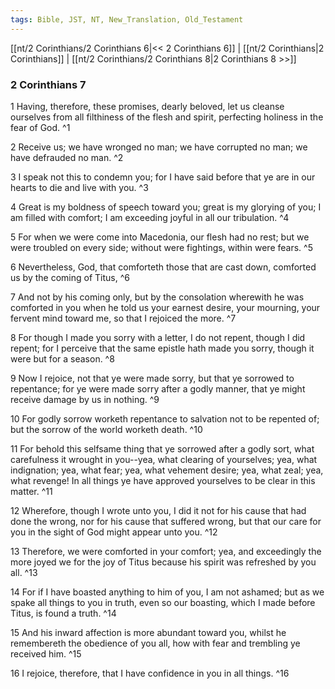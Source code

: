 ```yaml
---
tags: Bible, JST, NT, New_Translation, Old_Testament
---
```


[[nt/2 Corinthians/2 Corinthians 6|<< 2 Corinthians 6]] | [[nt/2 Corinthians|2 Corinthians]] | [[nt/2 Corinthians/2 Corinthians 8|2 Corinthians 8 >>]]

### 2 Corinthians 7

1 Having, therefore, these promises, dearly beloved, let us cleanse ourselves from all filthiness of the flesh and spirit, perfecting holiness in the fear of God.  ^1

2 Receive us; we have wronged no man; we have corrupted no man; we have defrauded no man.  ^2

3 I speak not this to condemn you; for I have said before that ye are in our hearts to die and live with you.  ^3

4 Great is my boldness of speech toward you; great is my glorying of you; I am filled with comfort; I am exceeding joyful in all our tribulation.  ^4

5 For when we were come into Macedonia, our flesh had no rest; but we were troubled on every side; without were fightings, within were fears.  ^5

6 Nevertheless, God, that comforteth those that are cast down, comforted us by the coming of Titus,  ^6

7 And not by his coming only, but by the consolation wherewith he was comforted in you when he told us your earnest desire, your mourning, your fervent mind toward me, so that I rejoiced the more.  ^7

8 For though I made you sorry with a letter, I do not repent, though I did repent; for I perceive that the same epistle hath made you sorry, though it were but for a season.  ^8

9 Now I rejoice, not that ye were made sorry, but that ye sorrowed to repentance; for ye were made sorry after a godly manner, that ye might receive damage by us in nothing.  ^9

10 For godly sorrow worketh repentance to salvation not to be repented of; but the sorrow of the world worketh death.  ^10

11 For behold this selfsame thing that ye sorrowed after a godly sort, what carefulness it wrought in you\--yea, what clearing of yourselves; yea, what indignation; yea, what fear; yea, what vehement desire; yea, what zeal; yea, what revenge! In all things ye have approved yourselves to be clear in this matter.  ^11

12 Wherefore, though I wrote unto you, I did it not for his cause that had done the wrong, nor for his cause that suffered wrong, but that our care for you in the sight of God might appear unto you.  ^12

13 Therefore, we were comforted in your comfort; yea, and exceedingly the more joyed we for the joy of Titus because his spirit was refreshed by you all.  ^13

14 For if I have boasted anything to him of you, I am not ashamed; but as we spake all things to you in truth, even so our boasting, which I made before Titus, is found a truth.  ^14

15 And his inward affection is more abundant toward you, whilst he remembereth the obedience of you all, how with fear and trembling ye received him.  ^15

16 I rejoice, therefore, that I have confidence in you in all things.  ^16

 
